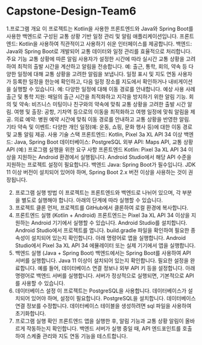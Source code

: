 # Capstone-Design-Team6
1.프로그램 개요
이 프로젝트는 Kotlin을 사용한 프론트엔드와 Java와 Spring Boot를 사용한 백엔드로 구성된 교통 상황 기반 일정 관리 및 알림 애플리케이션입니다.
프론트엔드: Kotlin을 사용하여 직관적이고 사용하기 쉬운 인터페이스를 제공합니다.
백엔드: Java와 Spring Boot로 개발되어 교통 데이터와 일정 관리를 효율적으로 처리합니다.
주요 기능
교통 상황에 따른 알림
사용자가 설정한 시간에 따라 실시간 교통 상황을 고려하여 최적의 출발 시간을 계산하고 알림을 전송합니다.
예: 출근, 통학, 회의, 약속 등 다양한 일정에 대해 교통 상황을 고려한 알림을 보냅니다.
일정 표시 및 지도 연동
사용자가 등록한 일정을 한눈에 확인하고, 다음 일정 장소를 지도에서 확인하거나 내비게이션을 실행할 수 있습니다.
예: 다양한 일정에 대해 이동 경로를 안내합니다.
예상 사용 사례
출근 및 통학 지원: 매일의 출근 시간을 최적화하고 지각을 방지하기 위한 알림 기능.
회의 및 약속: 비즈니스 미팅이나 친구와의 약속에 맞춰 교통 상황을 고려한 출발 시간 알림.
여행 및 출장: 공항, 기차역 등으로의 이동을 최적화하고 여행 일정에 맞춰 알림을 제공.
의료 예약: 병원 예약 시간에 맞춰 이동 경로를 안내하고 교통 상황을 반영한 알림.
기타 약속 및 이벤트: 다양한 개인 일정(예: 운동, 쇼핑, 문화 행사 등)에 대한 이동 경로 및 교통 알림 제공.
사용 기술 스택
프론트엔드: Kotlin, Pixel 3a XL API 34 이상
백엔드: Java, Spring Boot
데이터베이스: PostgreSQL
외부 API: Maps API, 교통 상황 API (예:)
프로그램 실행을 위한 요구 사항
프론트엔드
Kotlin: Pixel 3a XL API 34 이상을 지원하는 Android 환경에서 실행됩니다.
Android Studio에서 해당 API 수준을 지원하는 프로젝트 설정이 필요합니다.
백엔드
Java: Spring Boot가 필수입니다.
JDK 11 이상 버전이 설치되어 있어야 하며, Spring Boot 2.x 버전 이상을 사용하는 것이 권장됩니다.




2. 프로그램 실행 방법
이 프로젝트는 프론트엔드와 백엔드로 나뉘어 있으며, 각 부분을 별도로 실행해야 합니다. 아래의 단계에 따라 실행할 수 있습니다.
1. 프로젝트 클론
먼저, 프로젝트를 GitHub에서 클론하여 로컬 환경에 복사합니다.
2. 프론트엔드 실행 (Kotlin + Android)
프론트엔드는 Pixel 3a XL API 34 이상을 지원하는 Android 기기에서 실행할 수 있습니다.
Android Studio를 설치합니다.
Android Studio에서 프로젝트를 엽니다.
build.gradle 파일을 확인하여 필요한 종속성이 설치되어 있는지 확인합니다.
아래 명령어로 앱을 실행합니다.
Android Studio에서 Pixel 3a XL API 34 에뮬레이터 또는 실제 기기에서 앱을 실행합니다.
3. 백엔드 실행 (Java + Spring Boot)
백엔드에서는 Spring Boot를 사용하여 API 서버를 실행합니다.
Java 11 이상이 설치되어 있는지 확인합니다.
필요한 설정을 완료합니다. 예를 들어, 데이터베이스 연결 정보나 외부 API 키 등을 설정합니다.
아래 명령어로 백엔드 서버를 실행합니다.
서버가 정상적으로 실행되면, 기본적으로 API를 사용할 수 있습니다.
4. 데이터베이스 설정
이 프로젝트는 PostgreSQL을 사용합니다. 데이터베이스가 설치되어 있어야 하며, 설정이 필요합니다.
PostgreSQL을 설치합니다.
데이터베이스 연결 정보를 수정합니다. 
데이터베이스 테이블을 생성하려면 sql 파일을 사용하여 초기화합니다.
5. 프로그램 실행 확인
프론트엔드 앱을 실행한 후, 알림 기능과 교통 상황 알림이 올바르게 작동하는지 확인합니다.
백엔드 서버가 실행 중일 때, API 엔드포인트를 호출하여 스케줄 관리와 지도 연동 기능을 테스트합니다.
